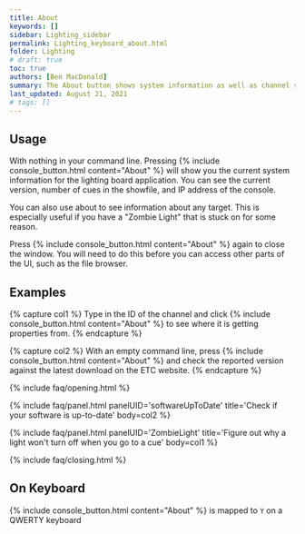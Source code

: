 ```yaml
---
title: About
keywords: []
sidebar: Lighting_sidebar
permalink: Lighting_keyboard_about.html
folder: Lighting
# draft: true
toc: true
authors: [Ben MacDonald]
summary: The About button shows system information as well as channel source information
last_updated: August 21, 2021
# tags: []
---
```


## Usage
With nothing in your command line. Pressing {% include console_button.html content="About" %} will show you the current system information for the lighting board application. You can see the current version, number of cues in the showfile, and IP address of the console.

You can also use about to see information about any target. This is especially useful if you have a "Zombie Light" that is stuck on for some reason.

Press {% include console_button.html content="About" %} again to close the window. You will need to do this before you can access other parts of the UI, such as the file browser.
## Examples

{% capture col1 %}
Type in the ID of the channel and click {% include console_button.html content="About" %} to see where it is getting properties from.
{% endcapture %}

{% capture col2 %}
With an empty command line, press {% include console_button.html content="About" %} and check the reported version against the latest download on the ETC website.
{% endcapture %}



{% include faq/opening.html %}

{% include faq/panel.html panelUID='softwareUpToDate' title='Check if your software is up-to-date' body=col2 %}

{% include faq/panel.html panelUID='ZombieLight' title='Figure out why a light won\'t turn off when you go to a cue' body=col1 %}

{% include faq/closing.html %}
## On Keyboard
{% include console_button.html content="About" %} is mapped to `Y` on a QWERTY keyboard